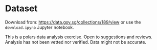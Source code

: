 # Dataset
Download from: https://data.gov.sg/collections/189/view or use the `download.ipynb` Jupyter notebook.

This is a polars data analysis exercise. Open to suggestions and reviews.
Analysis has not been vetted nor verified.
Data might not be accurate.
